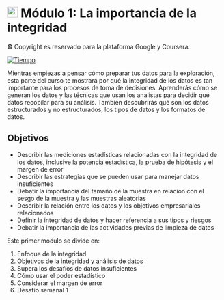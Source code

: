 # <img src="https://github.com/shimadasoftware/data-analysis-path/assets/73977456/9dfa6ce6-b8d0-44d0-b472-74f530bd4728" alt="Italian Trulli" style="width:25px;height:25px;"> Módulo 1: La importancia de la integridad
**©** Copyright es reservado para la plataforma Google y Coursera.

[![Tiempo](https://img.shields.io/badge/Tiempo-120%20minutos-blue.svg)](https://www.coursera.org/professional-certificates/analisis-de-datos-de-google)

Mientras empiezas a pensar cómo preparar tus datos para la exploración, esta parte del curso te mostrará por qué la integridad de los datos es tan importante para los procesos de toma de decisiones. Aprenderás cómo se generan los datos y las técnicas que usan los analistas para decidir qué datos recopilar para su análisis. También descubrirás qué son los datos estructurados y no estructurados, los tipos de datos y los formatos de datos.

## Objetivos

- Describir las mediciones estadísticas relacionadas con la integridad de los datos, inclusive la potencia estadística, la prueba de hipótesis y el margen de error
- Describir las estrategias que se pueden usar para manejar datos insuficientes
- Debatir la importancia del tamaño de la muestra en relación con el sesgo de la muestra y las muestras aleatorias
- Describir la relación entre los datos y los objetivos empresariales relacionados
- Definir la integridad de datos y hacer referencia a sus tipos y riesgos
- Debatir la importancia de las actividades previas de limpieza de datos

Este primer modulo se divide en:

1. Enfoque de la integridad
2. Objetivos de la integridad y análisis de datos
3. Supera los desafíos de datos insuficientes
4. Cómo usar el poder estadístico
5. Considerar el margen de error
6. Desafío semanal 1
